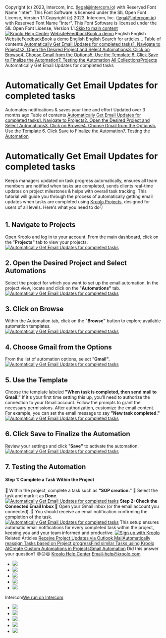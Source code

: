 Copyright (c) 2023, Intercom, Inc. (legal@intercom.io) with Reserved Font Name "Inter". This Font Software is licensed under the SIL Open Font License, Version 1.1.Copyright (c) 2023, Intercom, Inc. (legal@intercom.io) with Reserved Font Name "Inter". This Font Software is licensed under the SIL Open Font License, Version 1.1.[Skip to main content](https://help.kroolo.com/en/articles/9618548-automatically-get-email-updates-for-completed-tasks#main-content)
[![Kroolo Help Center](https://downloads.intercomcdn.com/i/o/h4qkzypg/611116/ee699fbf23fef0f6d8d4f666d84c/37cdcedd14003d8fdcfdeda0a05c09cb)](https://help.kroolo.com/en/)
[Website](https://kroolo.com/)[Feedback](https://kroolo.featurebase.app/)[Book a demo](https://kroolo.com/book-demo)
English
English
[Website](https://kroolo.com/)[Feedback](https://kroolo.featurebase.app/)[Book a demo](https://kroolo.com/book-demo)
English
English
Search for articles...
Table of contents
[Automatically Get Email Updates for completed tasks](https://help.kroolo.com/en/articles/9618548-automatically-get-email-updates-for-completed-tasks#h_027b38a856)[1. Navigate to Projects](https://help.kroolo.com/en/articles/9618548-automatically-get-email-updates-for-completed-tasks#h_8cc7e61c86)[2. Open the Desired Project and Select Automations](https://help.kroolo.com/en/articles/9618548-automatically-get-email-updates-for-completed-tasks#h_09a4605820)[3. Click on Browse](https://help.kroolo.com/en/articles/9618548-automatically-get-email-updates-for-completed-tasks#h_08410e2714)[4. Choose Gmail from the Options](https://help.kroolo.com/en/articles/9618548-automatically-get-email-updates-for-completed-tasks#h_0e8c0f021d)[5. Use the Template ](https://help.kroolo.com/en/articles/9618548-automatically-get-email-updates-for-completed-tasks#h_b466d9b648)[6. Click Save to Finalize the Automation](https://help.kroolo.com/en/articles/9618548-automatically-get-email-updates-for-completed-tasks#h_566af0e7cb)[7. Testing the Automation](https://help.kroolo.com/en/articles/9618548-automatically-get-email-updates-for-completed-tasks#h_b5d784ad13)
[All Collections](https://help.kroolo.com/en/)[Projects](https://help.kroolo.com/en/collections/9118210-projects)
Automatically Get Email Updates for completed tasks
# Automatically Get Email Updates for completed tasks
Automates notifications & saves your time and effort
Updated over 3 months ago
Table of contents
[Automatically Get Email Updates for completed tasks](https://help.kroolo.com/en/articles/9618548-automatically-get-email-updates-for-completed-tasks#h_027b38a856)[1. Navigate to Projects](https://help.kroolo.com/en/articles/9618548-automatically-get-email-updates-for-completed-tasks#h_8cc7e61c86)[2. Open the Desired Project and Select Automations](https://help.kroolo.com/en/articles/9618548-automatically-get-email-updates-for-completed-tasks#h_09a4605820)[3. Click on Browse](https://help.kroolo.com/en/articles/9618548-automatically-get-email-updates-for-completed-tasks#h_08410e2714)[4. Choose Gmail from the Options](https://help.kroolo.com/en/articles/9618548-automatically-get-email-updates-for-completed-tasks#h_0e8c0f021d)[5. Use the Template ](https://help.kroolo.com/en/articles/9618548-automatically-get-email-updates-for-completed-tasks#h_b466d9b648)[6. Click Save to Finalize the Automation](https://help.kroolo.com/en/articles/9618548-automatically-get-email-updates-for-completed-tasks#h_566af0e7cb)[7. Testing the Automation](https://help.kroolo.com/en/articles/9618548-automatically-get-email-updates-for-completed-tasks#h_b5d784ad13)
# Automatically Get Email Updates for completed tasks
Keeps managers updated on task progress automatically, ensures all team members are notified when tasks are completed, sends clients real-time updates on project milestones & helps with overall task tracking. 
This tutorial will guide you through the process of automatically getting email updates when tasks are completed using [Kroolo Projects](https://kroolo.com/features/projects), designed for users of all levels. Here's what you need to do👇
​
## 1. Navigate to Projects
Open Kroolo and log in to your account. From the main dashboard, click on the "**Projects"** tab to view your projects.
[![Automatically Get Email Updates for completed tasks](https://kroolo-e0b70269b6e2.intercom-attachments-1.com/i/o/1115992218/e18e99bbb0b8ae973aef7aa2/b1ee77f9-8c0c-424e-a2a2-f701f35e89c3.png?expires=1747842300&signature=b5709351c4ea2d99047c481bec54dd1ceb55e90251c7be22aa3ee82203b98210&req=dSEmE8B3n4NeUfMW1HO4zRrOOj%2FChV9kUH4ENQgOmpE%2FmPOWL8XLfcdNK4Ji%0Ay5GLkaetIewtZkOK%2F4g%3D%0A)](https://kroolo-e0b70269b6e2.intercom-attachments-1.com/i/o/1115992218/e18e99bbb0b8ae973aef7aa2/b1ee77f9-8c0c-424e-a2a2-f701f35e89c3.png?expires=1747842300&signature=b5709351c4ea2d99047c481bec54dd1ceb55e90251c7be22aa3ee82203b98210&req=dSEmE8B3n4NeUfMW1HO4zRrOOj%2FChV9kUH4ENQgOmpE%2FmPOWL8XLfcdNK4Ji%0Ay5GLkaetIewtZkOK%2F4g%3D%0A)
## 2. Open the Desired Project and Select Automations
Select the project for which you want to set up the email automation. 
In the project view, locate and click on the "**Automations"** tab.
[![Automatically Get Email Updates for completed tasks](https://kroolo-e0b70269b6e2.intercom-attachments-1.com/i/o/1115992222/8421a1d05bc8a4ce5cc749bf/7dc5dcba-dacc-4c83-b05f-4ebb0ee5d207.png?expires=1747842300&signature=73849a98297bc5dfcdc2910b3a0f2eb52892abc053bf9fbf954c8ca602d9ce38&req=dSEmE8B3n4NdW%2FMW1HO4zRg6BCwkulhqTxVTgN%2BxbqkNP%2FN3HSzxSyp3m0zA%0AxKp2dtfZ%2BWWRHg9I584%3D%0A)](https://kroolo-e0b70269b6e2.intercom-attachments-1.com/i/o/1115992222/8421a1d05bc8a4ce5cc749bf/7dc5dcba-dacc-4c83-b05f-4ebb0ee5d207.png?expires=1747842300&signature=73849a98297bc5dfcdc2910b3a0f2eb52892abc053bf9fbf954c8ca602d9ce38&req=dSEmE8B3n4NdW%2FMW1HO4zRg6BCwkulhqTxVTgN%2BxbqkNP%2FN3HSzxSyp3m0zA%0AxKp2dtfZ%2BWWRHg9I584%3D%0A)
## 3. Click on Browse
Within the Automation tab, click on the "**Browse"** button to explore available automation templates.
[![Automatically Get Email Updates for completed tasks](https://kroolo-e0b70269b6e2.intercom-attachments-1.com/i/o/1115992227/bc64422dcac2b2cf10001d9c/5d6c912d-d98e-48b9-b1ee-0c2053bcf302.png?expires=1747842300&signature=26d448f3eae877a9f6dcced97762e5ff5686e59411e334be7ebe57fb20649995&req=dSEmE8B3n4NdXvMW1HO4zVC0pazQsAAqMHWYkWTj34vf1RMJqB3F3ek0QkqE%0AlaY5hVPq3i9pPOVYvZQ%3D%0A)](https://kroolo-e0b70269b6e2.intercom-attachments-1.com/i/o/1115992227/bc64422dcac2b2cf10001d9c/5d6c912d-d98e-48b9-b1ee-0c2053bcf302.png?expires=1747842300&signature=26d448f3eae877a9f6dcced97762e5ff5686e59411e334be7ebe57fb20649995&req=dSEmE8B3n4NdXvMW1HO4zVC0pazQsAAqMHWYkWTj34vf1RMJqB3F3ek0QkqE%0AlaY5hVPq3i9pPOVYvZQ%3D%0A)
## 4. Choose Gmail from the Options
From the list of automation options, select "**Gmail".**
[![Automatically Get Email Updates for completed tasks](https://kroolo-e0b70269b6e2.intercom-attachments-1.com/i/o/1115992234/395b8a04e094c33e1d92f587/68fb1518-043d-4cde-812f-1454edce22f2.gif?expires=1747842300&signature=7ff23f45a3be80edffa990dbc19eeb2da609c59329cd5ec7867ac2e1ca4f399d&req=dSEmE8B3n4NcXfMW1HO4zXX%2BZVocdfUzoEILlaVqWnZLJ918ppzM%2Bgfyfoeh%0A%2FU7u1EznF30CPfEue%2BQ%3D%0A)](https://kroolo-e0b70269b6e2.intercom-attachments-1.com/i/o/1115992234/395b8a04e094c33e1d92f587/68fb1518-043d-4cde-812f-1454edce22f2.gif?expires=1747842300&signature=7ff23f45a3be80edffa990dbc19eeb2da609c59329cd5ec7867ac2e1ca4f399d&req=dSEmE8B3n4NcXfMW1HO4zXX%2BZVocdfUzoEILlaVqWnZLJ918ppzM%2Bgfyfoeh%0A%2FU7u1EznF30CPfEue%2BQ%3D%0A)
## 5. Use the Template 
Choose the template labeled **"When task is completed, then send mail to Gmail."**
If it's your first time setting this up, you'll need to authorize the connection to your Gmail account. Follow the prompts to grant the necessary permissions.
After authorization, customize the email content. For example, you can set the email message to say **"New task completed."**
[![Automatically Get Email Updates for completed tasks](https://kroolo-e0b70269b6e2.intercom-attachments-1.com/i/o/1115992238/0e03e487272fa38ce70fe7eb/68fb1518-043d-4cde-812f-1454edce22f2.gif?expires=1747842300&signature=3206764ae599b2b7c1a8e33f4807b893c4decb8cdff03029bf47f304c4c9a6dc&req=dSEmE8B3n4NcUfMW1HO4zXk%2B72bdJ%2FQLBMzmK5IBM1TzokkKi5ZRE9nN7e24%0ALzrssOWG1skptemYhd8%3D%0A)](https://kroolo-e0b70269b6e2.intercom-attachments-1.com/i/o/1115992238/0e03e487272fa38ce70fe7eb/68fb1518-043d-4cde-812f-1454edce22f2.gif?expires=1747842300&signature=3206764ae599b2b7c1a8e33f4807b893c4decb8cdff03029bf47f304c4c9a6dc&req=dSEmE8B3n4NcUfMW1HO4zXk%2B72bdJ%2FQLBMzmK5IBM1TzokkKi5ZRE9nN7e24%0ALzrssOWG1skptemYhd8%3D%0A)
## 6. Click Save to Finalize the Automation
Review your settings and click "**Save"** to activate the automation.
[![Automatically Get Email Updates for completed tasks](https://kroolo-e0b70269b6e2.intercom-attachments-1.com/i/o/1115992244/60b143bc2f8d494772962204/39d579a7-1e1b-4ba4-b616-ec52be099f5c.png?expires=1747842300&signature=d2c4949f1b4bde0ec4f61f3beb101446c717f7a6f24f4ac07b450164b6c67db2&req=dSEmE8B3n4NbXfMW1HO4zZN%2FHStUn%2B9i%2Bsu309TSQMRi5ysILz5%2FfxnoNdyD%0AT90qbgYDLD30lQoo14I%3D%0A)](https://kroolo-e0b70269b6e2.intercom-attachments-1.com/i/o/1115992244/60b143bc2f8d494772962204/39d579a7-1e1b-4ba4-b616-ec52be099f5c.png?expires=1747842300&signature=d2c4949f1b4bde0ec4f61f3beb101446c717f7a6f24f4ac07b450164b6c67db2&req=dSEmE8B3n4NbXfMW1HO4zZN%2FHStUn%2B9i%2Bsu309TSQMRi5ysILz5%2FfxnoNdyD%0AT90qbgYDLD30lQoo14I%3D%0A)
## 7. Testing the Automation
#### Step 1: Complete a Task Within the Project
🔹 Within the project, complete a task such as **"SOP creation."**
🔹 Select the task and mark it as **Done**.
[![Automatically Get Email Updates for completed tasks](https://kroolo-e0b70269b6e2.intercom-attachments-1.com/i/o/1115992250/e54f636886f172be35f2e0d5/be7fa5fc-672e-4fd2-813a-18e1fcc02375.gif?expires=1747842300&signature=be6fd3aed2603928da32263c09cc06e87a64c2098afa6ef4827ad846bb1014d3&req=dSEmE8B3n4NaWfMW1HO4zSZA28NOxaIxQGZorBgf162rlupXaBCxwNg%2Bft97%0AgDlhzpVoHIF5ZtKLW8Q%3D%0A)](https://kroolo-e0b70269b6e2.intercom-attachments-1.com/i/o/1115992250/e54f636886f172be35f2e0d5/be7fa5fc-672e-4fd2-813a-18e1fcc02375.gif?expires=1747842300&signature=be6fd3aed2603928da32263c09cc06e87a64c2098afa6ef4827ad846bb1014d3&req=dSEmE8B3n4NaWfMW1HO4zSZA28NOxaIxQGZorBgf162rlupXaBCxwNg%2Bft97%0AgDlhzpVoHIF5ZtKLW8Q%3D%0A)
**Step 2: Check the Connected Email Inbox**
🔹 Open your Gmail inbox (or the email account you connected).
🔹 You should receive an email notification confirming the completion of the task.
[![Automatically Get Email Updates for completed tasks](https://downloads.intercomcdn.com/i/o/1115985221/d1246aece7791999e1056ab1/eaee8ef3-653e-4784-9405-17ad202fd4b5?expires=1747842300&signature=511f0f59e4df29bfde3df5cba0f540af5e61765426c8a1a1f66f1b368eff7430&req=dSEmE8B2mINdWPMW1HO4zbH42ts0QW3W0YgtqR63vlOA7UnSfgLYBuni8uRI%0AnBVJ111lMMF5CXlegqI%3D%0A)](https://downloads.intercomcdn.com/i/o/1115985221/d1246aece7791999e1056ab1/eaee8ef3-653e-4784-9405-17ad202fd4b5?expires=1747842300&signature=511f0f59e4df29bfde3df5cba0f540af5e61765426c8a1a1f66f1b368eff7430&req=dSEmE8B2mINdWPMW1HO4zbH42ts0QW3W0YgtqR63vlOA7UnSfgLYBuni8uRI%0AnBVJ111lMMF5CXlegqI%3D%0A)
This setup ensures automatic email notifications for every completed task within the project, keeping you and your team informed and productive.
[![Sign up with Kroolo](https://downloads.intercomcdn.com/i/o/1154196958/0a3e3d9b0b8e8d1884540598/cta+2.png?expires=1747842300&signature=8958dc3b803a5677e2b377e6e6fb5d864ddadc7242d6789d1a98b178ff95d2d5&req=dSEiEsh3m4haUfMW1HO4zWUwFp%2FxvgTZbGB%2Bv1sut7D3KjlPeg7V3NJhPAqf%0AEra%2FJjGLXyL29BHSci8%3D%0A)](https://downloads.intercomcdn.com/i/o/1154196958/0a3e3d9b0b8e8d1884540598/cta+2.png?expires=1747842300&signature=8958dc3b803a5677e2b377e6e6fb5d864ddadc7242d6789d1a98b178ff95d2d5&req=dSEiEsh3m4haUfMW1HO4zWUwFp%2FxvgTZbGB%2Bv1sut7D3KjlPeg7V3NJhPAqf%0AEra%2FJjGLXyL29BHSci8%3D%0A)
Related Articles
[Receive Project Updates via Outlook Mail](https://help.kroolo.com/en/articles/9651758-receive-project-updates-via-outlook-mail)[Automatically reassign Tasks based on Project progress](https://help.kroolo.com/en/articles/9651839-automatically-reassign-tasks-based-on-project-progress)[Find similar Tasks using Kroolo AI](https://help.kroolo.com/en/articles/10242384-find-similar-tasks-using-kroolo-ai)[Create Custom Automations in Projects](https://help.kroolo.com/en/articles/10299688-create-custom-automations-in-projects)[Gmail Automation](https://help.kroolo.com/en/articles/10851652-gmail-automation)
Did this answer your question?
😞😐😃
[Kroolo Help Center](https://help.kroolo.com/en/)
Email-help@kroolo.com
  * [![](https://intercom.help/kroolo/assets/svg/icon:social-facebook/FFFFFF)](https://www.facebook.com/profile.php?id=61553808299270)
  * [![](https://intercom.help/kroolo/assets/svg/icon:social-linkedin/FFFFFF)](https://www.linkedin.com/company/getkroolo)
  * [![](https://intercom.help/kroolo/assets/svg/icon:social-instagram/FFFFFF)](https://www.instagram.com/getkroolo)
  * [![](https://intercom.help/kroolo/assets/svg/icon:social-youtube/FFFFFF)](https://www.youtube.com/@getkroolo/featured)
  * [![](https://intercom.help/kroolo/assets/svg/icon:social-twitter-x/FFFFFF)](https://www.twitter.com/getkroolo)


Intercom[We run on Intercom](https://www.intercom.com/intercom-link?company=Kroolo&solution=customer-support&utm_campaign=intercom-link&utm_content=We+run+on+Intercom&utm_medium=help-center&utm_referrer=https%3A%2F%2Fhelp.kroolo.com%2Fen%2Farticles%2F9618548-automatically-get-email-updates-for-completed-tasks&utm_source=desktop-web)
  * [![](https://intercom.help/kroolo/assets/svg/icon:social-facebook/FFFFFF)](https://www.facebook.com/profile.php?id=61553808299270)
  * [![](https://intercom.help/kroolo/assets/svg/icon:social-linkedin/FFFFFF)](https://www.linkedin.com/company/getkroolo)
  * [![](https://intercom.help/kroolo/assets/svg/icon:social-instagram/FFFFFF)](https://www.instagram.com/getkroolo)
  * [![](https://intercom.help/kroolo/assets/svg/icon:social-youtube/FFFFFF)](https://www.youtube.com/@getkroolo/featured)
  * [![](https://intercom.help/kroolo/assets/svg/icon:social-twitter-x/FFFFFF)](https://www.twitter.com/getkroolo)


